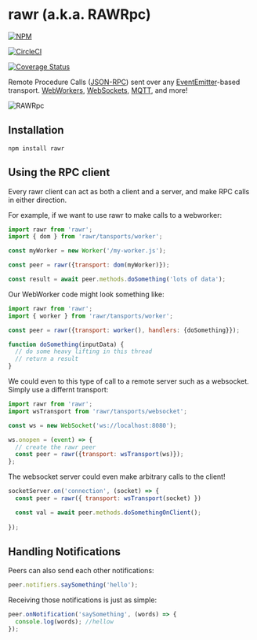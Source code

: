 # rawr (a.k.a. RAWRpc)

[![NPM](https://nodei.co/npm/rawr.png?compact=true)](https://nodei.co/npm/rawr/)


[![CircleCI](https://circleci.com/gh/iceddev/rawr.svg?style=svg)](https://circleci.com/gh/iceddev/rawr)

[![Coverage Status](https://coveralls.io/repos/iceddev/rawr/badge.svg?branch=master)](https://coveralls.io/r/iceddev/rawr?branch=master)



Remote Procedure Calls ([JSON-RPC](http://json-rpc.org/wiki/specification)) sent over any [EventEmitter](https://nodejs.org/dist/latest-v8.x/docs/api/events.html#events_class_eventemitter)-based transport.  [WebWorkers](/transports/worker), [WebSockets](/transports/websocket), [MQTT](/transports/mqtt), and more!

![RAWRpc](https://rawgithub.com/phated/badart/master/reptar_rawr.jpg)




## Installation

`npm install rawr`


## Using the RPC client

Every rawr client can act as both a client and a server, and make RPC calls in either direction.

For example, if we want to use rawr to make calls to a webworker:
```javascript
import rawr from 'rawr';
import { dom } from 'rawr/tansports/worker';

const myWorker = new Worker('/my-worker.js');

const peer = rawr({transport: dom(myWorker)});

const result = await peer.methods.doSomething('lots of data');
```

Our WebWorker code might look something like:
```javascript
import rawr from 'rawr';
import { worker } from 'rawr/tansports/worker';

const peer = rawr({transport: worker(), handlers: {doSomething}});

function doSomething(inputData) {
  // do some heavy lifting in this thread
  // return a result
}
```

We could even to this type of call to a remote server such as a websocket.
Simply use a differnt transport:
```javascript
import rawr from 'rawr';
import wsTransport from 'rawr/tansports/websocket';

const ws = new WebSocket('ws://localhost:8080');

ws.onopen = (event) => {
  // create the rawr peer
  const peer = rawr({transport: wsTransport(ws)});
};
```

The websocket server could even make arbitrary calls to the client!
```javascript
socketServer.on('connection', (socket) => {
  const peer = rawr({ transport: wsTransport(socket) })

  const val = await peer.methods.doSomethingOnClient();
  
});
```

## Handling Notifications

Peers can also send each other notifications:

```javascript
peer.notifiers.saySomething('hello');
```

Receiving those notifications is just as simple:
```javascript
peer.onNotification('saySomething', (words) => {
  console.log(words); //hellow
});
```

